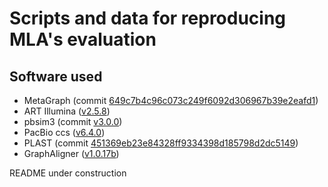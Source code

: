 # Scripts and data for reproducing MLA's evaluation

## Software used
- MetaGraph (commit [649c7b4c96c073c249f6092d306967b39e2eafd1](https://github.com/ratschlab/metagraph/tree/649c7b4c96c073c249f6092d306967b39e2eafd1))
- ART Illumina ([v2.5.8](https://www.niehs.nih.gov/research/resources/software/biostatistics/art))
- pbsim3 (commit [v3.0.0](https://github.com/yukiteruono/pbsim3/tree/v3.0.0))
- PacBio ccs ([v6.4.0](https://anaconda.org/bioconda/pbccs))
- PLAST (commit [451369eb23e84328ff9334398d185798d2dc5149](https://gitlab.ub.uni-bielefeld.de/gi/plast/-/tree/451369eb23e84328ff9334398d185798d2dc5149))
- GraphAligner ([v1.0.17b](https://anaconda.org/bioconda/graphaligner))

README under construction
